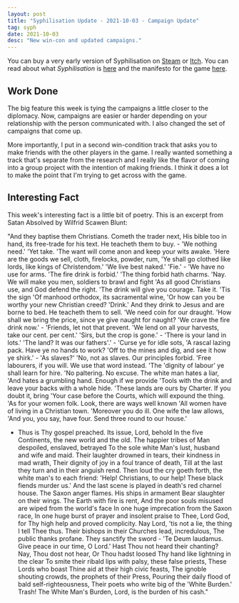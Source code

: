 ```yaml
---
layout: post
title: "Syphilisation Update - 2021-10-03 - Campaign Update"
tag: syph
date: 2021-10-03
desc: "New win-con and updated campaigns."
---
```



You can buy a very early version of Syphilisation  on [Steam](https://store.steampowered.com/app/1712530/Nikhil_Murthys_Syphilisation/) or [Itch](https://whynotgames.itch.io/nikhil-murthys-syphilisation). You can read about what *Syphilisation* is [here](/blog/syph/announce) and the manifesto for the game [here](/blog/syph/newManifesto).

## Work Done

The big feature this week is tying the campaigns a little closer to the diplomacy. Now, campaigns are easier or harder depending on your relationship with the person communicated with. I also changed the set of campaigns that come up.


More importantly, I put in a second win-condition track that asks you to make friends with the other players in the game. I really wanted something a track that's separate from the research and I really like the flavor of coming into a group project with the intention of making friends. I think it does a lot to make the point that I'm trying to get across with the game.

## Interesting Fact

This week's interesting fact is a little bit of poetry. This is an excerpt from Satan Absolved by Wilfrid Scawen Blunt:


"And they baptise them Christians. Cometh the trader next,
His bible too in hand, its free-trade for his text.
He teacheth them to buy. - 'We nothing need.' 'Yet take.
'The want will come anon and keep your wits awake.
'Here are the goods we sell, cloth, firelocks, powder, rum,
'Ye shall go clothed like lords, like kings of Christendom.'
'We live best naked.' 'Fie.' - 'We have no use for arms.
'The fire drink is forbid.' 'The thing forbid hath charms.
'Nay. We will make you men, soldiers to brawl and fight
'As all good Christians use, and God defend the right.
'The drink will give you courage. Take it. 'Tis the sign
'Of manhood orthodox, its sacramental wine,
'Or how can you be worthy your new Christian creed?
'Drink.' And they drink to Jesus and are borne to bed.
He teacheth them to sell. 'We need coin for our draught.
'How shall we bring the price, since ye give naught for naught?
'We crave the fire drink now.' - 'Friends, let not that prevent.
'We lend on all your harvests, take our cent. per cent.'
'Sirs, but the crop is gone.' - 'There is your land in lots.'
'The land? It was our fathers'.' - 'Curse ye for idle sots,
'A rascal lazing pack. Have ye no hands to work?
'Off to the mines and dig, and see it how ye shirk.' - 
'As slaves?' 'No, not as slaves. Our principles forbid.
'Free labourers, if you will. We use that word instead.
'The 'dignity of labour' ye shall learn for hire.
'No paltering. No excuse. The white man hates a liar,
'And hates a grumbling hand. Enough if we provide
'Tools with the drink and leave your backs with a whole hide.
'These lands are ours by Charter. If you doubt it, bring
'Your case before the Courts, which will expound the thing.
'As for your women folk. Look, there are ways well known
'All women have of living in a Christian town.
'Moreover you do ill. One wife the law allows,
'And you, you say, have four. Send three round to our house.'
- Thus is Thy gospel preached. Its issue, Lord, behold
In the five Continents, the new world and the old.
The happier tribes of Man despoiled, enslaved, betrayed
To the sole white Man's lust, husband and wife and maid.
Their laughter drowned in tears, their kindness in mad wrath,
Their dignity of joy in a foul trance of death,
Till at the last they turn and in their anguish rend.
Then loud the cry goeth forth, the white man's to each friend:
'Help! Christians, to our help! These black fiends murder us.'
And the last scene is played in death's red charnel house.
The Saxon anger flames. His ships in armament
Bear slaughter on their wings. The Earth with fire is rent,
And the poor souls misused are wiped from the world's face
In one huge imprecation from the Saxon race,
In one huge burst of prayer and insolent praise to Thee,
Lord God, for Thy high help and proved complicity.
Nay Lord, 'tis not a lie, the thing I tell Thee thus.
Their bishops in their Churches lead, incredulous,
The public thanks profane. They sanctify the sword - 
'Te Deum laudamus. Give peace in our time, O Lord.'
Hast Thou not heard their chanting? Nay, Thou dost not hear,
Or Thou hadst loosed Thy hand like lightning in the clear
To smite their ribald lips with palsy, these false priests,
These Lords who boast Thine aid at their high civic feasts,
The ignoble shouting crowds, the prophets of their Press,
Pouring their daily flood of bald self-righteousness,
Their poets who write big of the 'White Burden.' Trash!
The White Man's Burden, Lord, is the burden of his cash."

